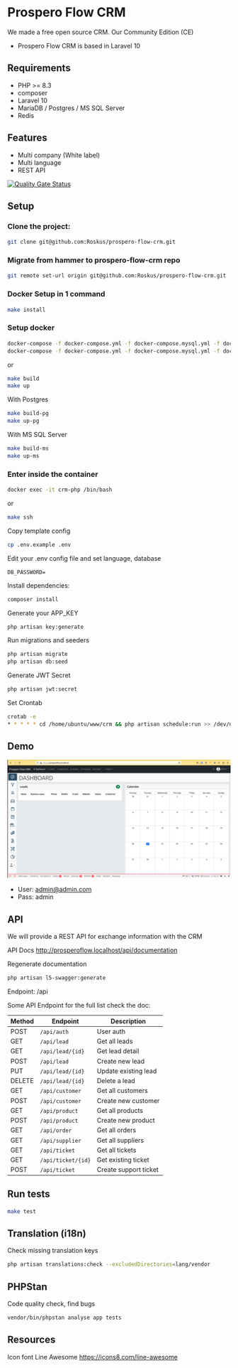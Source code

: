 # Prospero Flow CRM
We made a free open source CRM. Our Community Edition (CE) 
- Prospero Flow CRM is based in Laravel 10

## Requirements
* PHP >= 8.3
* composer
* Laravel 10
* MariaDB / Postgres / MS SQL Server
* Redis

## Features
* Multi company (White label)
* Multi language
* REST API

[![Quality Gate Status](https://sonarcloud.io/api/project_badges/measure?project=Roskus_prospero-flow-crm&metric=alert_status)](https://sonarcloud.io/summary/new_code?id=Roskus_prospero-flow-crm)

## Setup

### Clone the project:
```bash
git clone git@github.com:Roskus/prospero-flow-crm.git
```

### Migrate from hammer to prospero-flow-crm repo
```bash
git remote set-url origin git@github.com:Roskus/prospero-flow-crm.git
```

### Docker Setup in 1 command
```bash
make install
```

### Setup docker
```bash
docker-compose -f docker-compose.yml -f docker-compose.mysql.yml -f docker-compose.pma.yml build
docker-compose -f docker-compose.yml -f docker-compose.mysql.yml -f docker-compose.pma.yml up -d
```

or
```bash
make build
make up
```

With Postgres
```bash
make build-pg
make up-pg
```

With MS SQL Server
```bash
make build-ms
make up-ms
```


### Enter inside the container

```bash
docker exec -it crm-php /bin/bash
```

or
```bash
make ssh
```

Copy template config
```bash
cp .env.example .env
```

Edit your .env config file and set language, database
```dotenv
DB_PASSWORD=
```

Install dependencies:
```bash
composer install
```

Generate your APP_KEY
```bash
php artisan key:generate
```
Run migrations and seeders
```bash
php artisan migrate
php artisan db:seed
```
Generate JWT Secret
```bash
php artisan jwt:secret
```

Set Crontab
```bash
crotab -e
* * * * * cd /home/ubuntu/www/crm && php artisan schedule:run >> /dev/null 2>&1
```

## Demo
![](doc/screenshoot.png)
* User: admin@admin.com
* Pass: admin

## API
We will provide a REST API for exchange information with the CRM

API Docs
http://prosperoflow.localhost/api/documentation

Regenerate documentation
```bash
php artisan l5-swagger:generate
```

Endpoint:
/api

Some API Endpoint for the full list check the doc:

| Method | Endpoint           | Description           |
|--------|--------------------|-----------------------|
| POST   | `/api/auth`        | User auth             |
| GET    | `/api/lead`        | Get all leads         |
| GET    | `/api/lead/{id}`   | Get lead detail       |
| POST   | `/api/lead`        | Create new lead       |
| PUT    | `/api/lead/{id}`   | Update existing lead  |
| DELETE | `/api/lead/{id}`   | Delete a lead         |
| GET    | `/api/customer`    | Get all customers     |
| POST   | `/api/customer`    | Create new customer   |
| GET    | `/api/product`     | Get all products      |
| POST   | `/api/product`     | Create new product    |
| GET    | `/api/order`       | Get all orders        |
| GET    | `/api/supplier`    | Get all suppliers     |
| GET    | `/api/ticket`      | Get all tickets       |
| GET    | `/api/ticket/{id}` | Get existing ticket   |
| POST   | `/api/ticket`      | Create support ticket |


## Run tests
```bash
make test
```

## Translation (i18n)
Check missing translation keys
```bash
php artisan translations:check --excludedDirectories=lang/vendor
```

## PHPStan
Code quality check, find bugs
```bash
vendor/bin/phpstan analyse app tests
```

## Resources
Icon font Line Awesome
https://icons8.com/line-awesome
